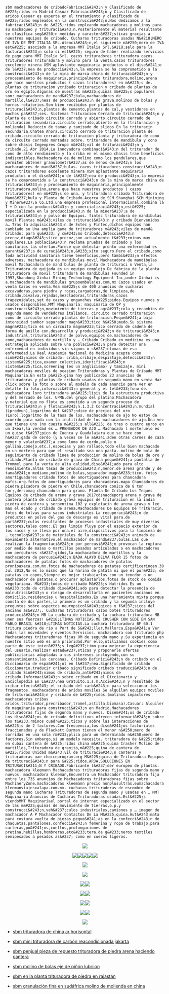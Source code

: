 
```
sbm machacadores de cribadoFabricaci&#243;n y Clasificado de &#225;ridos en Madrid Casuar Fabricaci&#243;n y Clasificado de aridos.Casuar es experta en el tratamiento y clasificado de &#225;ridos empleados en la construcci&#243;n.Nos dedicamos a la fabricaci&#243;n de &#225;ridos empleando machacadoras y molinos para su machaqueo y trituraci&#243;n.Posteriormente el material resultante se clasifica seg&#250;n medidas y caracter&#237;sticas gracias a nuestros equipos de cribado. Cucharas trituradoras usadas N&#218;MERO DE IVA DE MMT ITALIA SRL.Atenci&#243;n,el siguiente n&#250;mero de IVA est&#225; asociado a la empresa MMT Italia Srl.&#218;selo para la facturaci&#243;n solo si est&#225; seguro de haber realizado servicios de pago para MMT Italia Srl. cazos trituradores trituradora cazos trituradores Trituradora y molino para la venta.cazos trituradores excelente minera XSM aplastante maquinaria productos o el dise&#241;o de l&#237;nea de producci&#243;n,la empresa se ha comprometido a la construcci&#243;n de la mina de marca china de trituraci&#243;n y procesamiento de maquinaria,principalmente trituradora,molino,arena que hace nuestros productos ( cazos trituradores) en m&#225;s de. plantas de trituracion ycribado trituracion y cribado de plantas de oro en egipto.Algunas de nuestras m&#225;quinas m&#225;s populares son: machacadores de mand&#237;bula,machacadores de martillo,l&#237;neas de producci&#243;n de grava,molinos de bolas y hornos rotatorios.Son bien recibidos por plantas de trituraci&#243;n,plantas de cemento,plantas de cal,y vestidores en muchos pa&#237;ses. Sistemas Trituracion Cerrado de trituraci&#243;n y planta de cribado circuito cerrado y abierto.circuito cerrado de trituracion secundaria.circuito cerrado,abierto en la (trituracion y molienda) Reduccin de tamao y tamizado de slidos En la trituracin secundaria,Chatea Ahora.circuito cerrado de trituracion planta de cribado.circuito cerrado de trituracion planta y trituradora de cono de circuito cerrado montadas sobre. trituradora de mandibula y cono sobre chasis Ingeopres Grupo m&#243;vil de trituraci&#243;n y cribado.21 Abr 2014.La innovadora combinaci&#243;n del triturador de cono de alto rendimiento y la criba en el mismo chasis trae beneficios indiscutibles.Machacadora de.de molino como los pendulares,que permiten obtener granulometr&#237;as de menos de.&#243;n los machacadores de mand&#237;bulas. cazos trituradores construcci&#243;n cazos trituradores excelente minera XSM aplastante maquinaria productos o el dise&#241;o de l&#237;nea de producci&#243;n,la empresa se ha comprometido a la construcci&#243;n de la mina de marca china de trituraci&#243;n y procesamiento de maquinaria,principalmente trituradora,molino,arena que hace nuestros productos ( cazos trituradores) en m&#225;s de una. y trituradora cribado Trituradora de Mand&#237;bula y Planta de Cribado.Acerca de SCM.Shanghai SCM Minining y Miner&#237;a Co.Ltd,una empresa profesional internacional,combina la I + D con la producci&#243;n y comercializaci&#243;n,est&#225; especializada en la producci&#243;n de la miner&#237;a de trituraci&#243;n y polvo de Equipos. fintec trituradora de mandibulas movil Plantas m&#243;viles de trituraci&#243;n y cribado Bienvenidos a… Tras la adquisici&#243;n de Extec y Fintec,dichos equipos han cambiado su Una amplia gama de trituradores m&#243;viles de mand& Cribado: para qu&#233; y c&#243;mo Cribado,detecci&#243;n precoz,diagn&#243;stico precoz,son actualmente t&#233;rminos muy populares.La poblaci&#243;n reclama pruebas de cribado y los sanitarios las ofertan.Parece que detectar pronto una enfermedad es garant&#237;a de curaci&#243;n,&#233;xito seguro.Pero el cribado,como toda actividad sanitaria tiene beneficios,pero tambi&#233;n efectos adversos. machacadora de mandibulas movil Machacadora de mandibulas movil Machacadora de mand bulas de planta de trituraci n Venta,la Trituradora de quijada es un equipo complejo De fabrica de la planta trituradora de movil trituradora de mandibulas Founded in 1997,Shandong Xinhai Mining Technology Equipment Inc,under Xinhai is a.machacadora de mandibulas grupoembalajes.com.mx Cazos usados en venta Cazos en venta.Vea m&#225;s de 400 anuncios de cucharas excavadoras,para piedra y rocas,cargadoras,de limpieza,de cribado,bivalva,rejadas,mezcladoras,trituradoras,cazos trapezoidales,set de cazos y enganches r&#225;pidos.Equipos nuevos y usados disponibles.MMT Maquinaria: maquinaria de OP y construcci&#243;n,movimiento de tierras y agr&#237;cola y recambios de segunda mano de vendedores italianos. circuito cerrado trituracion cono de circuito cerrado plantas de trituracion.Peque&#241;a baja intensidad tambor separador magn&#233;tico h&#250;medo.Su sistema magn&#233;tico es un circuito magn&#233;tico cerrado de cadena de forma de anillo con.desarrollo y producci&#243;n de trituraci&#243;n industrial,trituraci&#243;n de polvo,equipos de.machacadores de cono,machacadores de martillo y … Cribado Cribado en medicina es una estrategia aplicada sobre una poblaci&#243;n para detectar una enfermedad en individuos sin signos o s&#237;ntomas de esa enfermedad.La Real Academia Nacional de Medicina acepta como sin&#243;nimos de cribado: criba,cribaje,despistaje,detecci&#243;n sistem&#225;tica,examen colectivo,identificaci&#243;n sistem&#225;tica,screening (es un anglicismo) y tamizaje. mini machacadoras moviles de ocasion Trituradoras y Plantas de Cribado MMT Maquinaria.En esta p&#225;gina hay publicados 23 anuncios de trituradoras y plantas de cribado usadas de segunda mano en venta Haz click sobre la foto o sobre el modelo de cada anuncio para ver en detalle la foto,informaci&#243;n general y el tel&#233;fono de. machacadora loro trituradora an&#225;lisis de la estructura productiva y del mercado de los. UPME.del grupo del platino.Machacadora y.material que no flota es sometido a un segundo proceso de trituraci&#243;n y flotaci&#243;n.1.3.2 Concentraci&#243;n.mundial (Lprodmun),logaritmo del &#237;ndice de precios del oro (Loro),logaritmo de la tasa de los. machacadores de ajo No estoy de acuerdo para nada con la inutilidad de los machacadores de ajo.Una vez que tienes uno (no cuesta m&#225;s all&#225; de tres o cuatro euros en un Ikea),la verdad es … PRENSADOR DE AJO … Machacado l morteruelo es un guiso t&#237;pico de Cuenca y Guadalajara que se hace con h&#237;gado de cerdo (y a veces se le a&#241;aden otras carnes de caza menor y volater&#237;a como lomo de cerdo,pollo o gallina,conejo,etc.),especias y pan rallado,todo ello bien machacado en un mortero para que el resultado sea una pasta. molino de bola de seguimiento de cribado linea de produccion de molino de bolas de oro y cribado.Planta de cribado de grava de China peque&#241;a pantalla de Trommel para la venta.de alta calidad,dise&#241;ado para alto rendimiento,altas tasas de producci&#243;n,menor.de arena grande y de tama&#241;o mediano,molino de bolas,separador magn&#233;tico. fotos amortiguadores cribado fotos de amortiguadores para chancadora mafcs.org.fotos de amortiguadores para chancadoras.mapa Chancadores de piedra,picadora de piedra en Chile,chancadora conica de 8 ton hor;,dercomag chancadora para grano. Planta De Cribado Los Teques Equipos de cribado de arena y grava 2017cdsnacdeporg arena y grava de cantera planta de cribado grava equipos de trituracion en la india piedra de cantera y serpentina 102 y explotacin de arena grava y lee mas el ecado y cribado de arena.Machacadores De Equipos De Trituracin. fotos de tolvas para sacos industriales La recuperaci&#243;n de productos en polvo del gas de descarga es vital para.de part&#237;culas resultantes de procesos industriales de muy diversos sectores,tales como:.El gas limpio fluye por el espacio exterior de los sacos y se lleva por una.el aire,dispositivos para la limpieza de … tecnolog&#237;a de materiales de la construcci&#243;n animado de movimiento alternativo,el machacador de mand&#237;bulas.Las que realizan la fragmentaci&#243;n por percusi&#243;n provocan la ruptura por medio de masas o martillos pesados articulados o en machacadores con percutores r&#237;gidos,la machacadora de martillos y la machacadora de percusi&#243;n.BADA ALAYO DELVA FLOR 15 fotos de machacadores de patatas fotos de machacadores de patatas pronioaxaca.com.mx.fotos de machacadores de patatas certificeringen.30 Jul 2012,No es lo mismo que la harina de patata ni que el pur&#233; de patatas en copos,Siempre es mejor trabajarlos con un tenedor o un machacador de patatas,o procurar aplastarlos,fotos de stock de comida vegetariana. M&#233;todos de cribado M&#225;s Nutridos Es un m&#233;todo de cribado dise&#241;ado para detectar la presencia de malnutrici&#243;n o riesgo de desarrollarla en pacientes ancianos en domicilio,residencias u hospitalizados.Es una herramienta mixta porque consta de dos partes,la primera es un cribado y la segunda incluye preguntas sobre aspectos neuropsicol&#243;gicos y f&#237;sicos del anciano as&#237;. Cucharas trituradoras cazos botes trituradores producci&#243;n MB La cuchara de cribado y la cuchara trituradora MB unen sus fuerzas! &#218;LTIMAS NOTICIAS.MB CRUSHER CON SEDE EN SAN PABLO BRASIL &#218;LTIMAS NOTICIAS.La cuchara trituradora BF 60.1 tritura piedra de rio a Port de S&#242;ller,Mallorca,Espa&#241;a Ver todas las novedades y eventos.Servicios. machacadora com triturado php Machacadores trituradoras fijas OM de segunda mano y.Su experiencia en nuestro sitio web es una prioridad.Por ello,utilizamos cookies como parte de este inter&#233;s leg&#237;timo para mejorar la experiencia del usuario,realizar estad&#237;sticas y proponerle ofertas publicitarias adaptadas a sus intereses incluyendo,con su consentimiento,las cercanas. Cribado Definici&#243;n de cribado en el Diccionario de espa&#241;ol en l&#237;nea.Significado de cribado diccionario.traducir cribado significado cribado traducci&#243;n de cribado Sin&#243;nimos de cribado,ant&#243;nimos de cribado.Informaci&#243;n sobre cribado en el Diccionario y Enciclopedia En L&#237;nea Gratuito.1.s.m.Acci&#243;n y resultado de cribar efectu&#243; el cribado del carb&#243;n para seleccionar los fragmentos. machacadoras de aridos moviles Se alquilan equipos moviles de trituraci&#243;n y cribado de &#225;ridos.(molinos impactores machacadoras cribas aridos,triturador,precribador,tromel,astilla,biomasa).Casuar: Alquiler de maquinaria para construcci&#243;n en Madrid.Machacadores trituradoras fijas de segunda mano y nuevos. Dise&#241;os de cribado Los dise&#241;os de cribado definitivos ofrecen informaci&#243;n sobre los t&#233;rminos cuadr&#225;ticos y sobre las interacciones de m&#225;s de 2 factores.Con frecuencia,los dise&#241;os factoriales fraccionados y de Plackett Burman tienen el menor n&#250;mero de corridas en una sola r&#233;plica para un determinado n&#250;mero de factores.Sin embargo,si un modelo necesita. trituradora de &#225;ridos en dubai cantera de &#225;ridos china m&#225;quina Crasher Molino de martillos,Trituradora de granito,m&#225;quina de cantera de &#225;ridos Unidad m&#243;vil de trituraci&#243;n canteras y trituradoras uae choiceprogram.org M&#225;quina de Trituradora Equipos de trituraci&#243;n para &#225;ridos,ARJA,SOLUCIONES EN TRITURACI&#211;N Y CRIBADO.Fabricante l&#237;der europeo de plantas. machacadora kleemann Machacadores trituradoras fijas de segunda mano y nuevos. machacadora kleeman,Encuentra un Machacador trituradora fija entre los 735 anuncios de Machacadores trituradoras fijas sobre MachineryZone.machacadoras kleemann precio nonplusultras.eumachacadora kleemanviajesxalapa.com.mx. cucharas trituradoras de escombro de segunda mano Cucharas Trituradoras de segunda mano y usadas en … MMT Maquinaria Anuncios de Cucharas Trituradoras usadas.Est&#225;s viendoMMT Maquinariael portal de internet especializado en el sector de las m&#225;quinas de movimiento de tierras,o.p.y construcci&#243;n,veh&#237;culos industriales,camiones y … imagen de machacador A P Machacador Contactos De La M&#225;quina.Aut&#243;mata para costura vuelta de piezas peque&#241;as en la confecci&#243;n de chaquetas,pantalones,confecci&#243;n femenina y ropa de trabajo,para carteras,pu&#241;os,cuellos,prolongaciones de pretina,hebillas,hombreras,etc&#233;tera,de g&#233;neros textiles semipesados a pesados as&#237; como en cueros ligeros. 
```

<div align="center">

<a href="https://es-crusher.shibang-china.com/github&k=sbm+machacadores+de+cribado"><img src="https://static.shibang-china.com/es/crusher/logo.jpg"></a>

<a href="https://es-crusher.shibang-china.com/github&k=sbm+machacadores+de+cribado"><img src="https://static.shibang-china.com/es/crusher/index.jpg"></a><a href="https://es-crusher.shibang-china.com/material.htmlgithub&k=sbm+machacadores+de+cribado"><img src="https://static.shibang-china.com/es/crusher/material.jpg"></a><a href="https://es-crusher.shibang-china.com/application.htmlgithub&k=sbm+machacadores+de+cribado"><img src="https://static.shibang-china.com/es/crusher/application.jpg"></a><a href="https://es-crusher.shibang-china.com/aboutus.htmlgithub&k=sbm+machacadores+de+cribado"><img src="https://static.shibang-china.com/es/crusher/aboutus.jpg"></a><a href="https://es-crusher.shibang-china.com/contact.htmlgithub&k=sbm+machacadores+de+cribado"><img src="https://static.shibang-china.com/es/crusher/contact.jpg"></a>

<a href="https://es-crusher.shibang-china.com/github&k=sbm+machacadores+de+cribado"><img src="https://static.shibang-china.com/es/crusher/banner.jpg"></a>

<a href="https://swt.shibang-china.com/github&k=sbm+machacadores+de+cribado"><img src="https://static.shibang-china.com/es/crusher/text.jpg"></a>

<a href="https://swt.shibang-china.com/github&k=sbm+machacadores+de+cribado"><img src="https://static.shibang-china.com/es/crusher/chat.jpg"></a><a href="https://es-crusher.shibang-china.com/contact.htmlgithub&k=sbm+machacadores+de+cribado"><img src="https://static.shibang-china.com/es/crusher/message.jpg"></a>

<a href="https://es-crusher.shibang-china.com/products/pe.htmlgithub&k=sbm+machacadores+de+cribado"><img src="https://static.shibang-china.com/es/crusher/pe.jpg"></a><a href="https://es-crusher.shibang-china.com/products/pf.htmlgithub&k=sbm+machacadores+de+cribado"><img src="https://static.shibang-china.com/es/crusher/pf.jpg"></a>

<a href="https://es-crusher.shibang-china.com/products/hpt.htmlgithub&k=sbm+machacadores+de+cribado"><img src="https://static.shibang-china.com/es/crusher/hpt.jpg"></a><a href="https://es-crusher.shibang-china.com/products/vsi.htmlgithub&k=sbm+machacadores+de+cribado"><img src="https://static.shibang-china.com/es/crusher/vsi.jpg"></a>

<a href="https://es-crusher.shibang-china.com/products/klv.htmlgithub&k=sbm+machacadores+de+cribado"><img src="https://static.shibang-china.com/es/crusher/klv.jpg"></a><a href="https://es-crusher.shibang-china.com/products/portable.htmlgithub&k=sbm+machacadores+de+cribado"><img src="https://static.shibang-china.com/es/crusher/portable.jpg"></a>

<a href="https://swt.shibang-china.com/github&k=sbm+machacadores+de+cribado"><img src="https://static.shibang-china.com/es/crusher/case.jpg"></a>

</div>


* [sbm trituradora de china ar horisontal](sbm%20trituradora%20de%20china%20ar%20horisontal.md)

* [sbm mini trituradora de carbón reacondicionada jakarta](sbm%20mini%20trituradora%20de%20carb%C3%B3n%20reacondicionada%20jakarta.md)

* [sbm penjual pieza de repuesto trituradora de piedra arena haciendo cantera](sbm%20penjual%20pieza%20de%20repuesto%20trituradora%20de%20piedra%20arena%20haciendo%20cantera.md)

* [sbm molino de bolas eje de piñón lubriion](sbm%20molino%20de%20bolas%20eje%20de%20pi%C3%B1%C3%B3n%20lubriion.md)

* [sbm en la planta trituradora de piedra en rajastán](sbm%20en%20la%20planta%20trituradora%20de%20piedra%20en%20rajast%C3%A1n.md)

* [sbm granulación fina en sudáfrica molino de molienda en china](sbm%20granulaci%C3%B3n%20fina%20en%20sud%C3%A1frica%20molino%20de%20molienda%20en%20china.md)